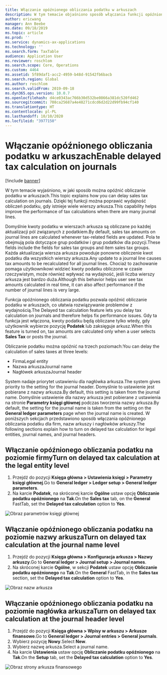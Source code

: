 ```yaml
---
title: Włączanie opóźnionego obliczania podatku w arkuszach
description: W tym temacie objaśniono sposób włączania funkcji opóźnionego obliczania podatku w celu zwiększenia wydajności obliczeń podatku, gdy liczba wierszy arkusza jest duża.
author: ericwang
manager: Ann Beebe
ms.date: 09/18/2019
ms.topic: article
ms.prod: ''
ms.service: dynamics-ax-applications
ms.technology: ''
ms.search.form: TaxTable
audience: Application User
ms.reviewer: roschlom
ms.search.scope: Core, Operations
ms.custom: 4464
ms.assetid: 5f89daf1-acc2-4959-b48d-91542fb6bacb
ms.search.region: Global
ms.author: roschlom
ms.search.validFrom: 2019-09-18
ms.dyn365.ops.version: 10.0.7
ms.openlocfilehash: d4ce0343ac766b30d532be0866a381dc520fd462
ms.sourcegitcommit: 708ca25687a4e48271cdcd6d2d22d99fb94cf140
ms.translationtype: HT
ms.contentlocale: pl-PL
ms.lasthandoff: 10/10/2020
ms.locfileid: "3977150"
---
```

# <a name="enable-delayed-tax-calculation-on-journals"></a><span data-ttu-id="135db-103">Włączanie opóźnionego obliczania podatku w arkuszach</span><span class="sxs-lookup"><span data-stu-id="135db-103">Enable delayed tax calculation on journals</span></span>
[!include [banner](../includes/banner.md)]


<span data-ttu-id="135db-104">W tym temacie wyjaśniono, w jaki sposób można opóźnić obliczanie podatku w arkuszach.</span><span class="sxs-lookup"><span data-stu-id="135db-104">This topic explains how you can delay sales tax calculation on journals.</span></span> <span data-ttu-id="135db-105">Dzięki tej funkcji można poprawić wydajność obliczeń podatku, gdy istnieje wiele wierszy arkusza.</span><span class="sxs-lookup"><span data-stu-id="135db-105">This capability helps improve the performance of tax calculations when there are many journal lines.</span></span>

<span data-ttu-id="135db-106">Domyślnie kwoty podatku w wierszach arkusza są obliczane po każdej aktualizacji pól związanych z podatkiem.</span><span class="sxs-lookup"><span data-stu-id="135db-106">By default, sales tax amounts on journal lines are calculated whenever tax-related fields are updated.</span></span> <span data-ttu-id="135db-107">Pola te obejmują pola dotyczące grup podatków i grup podatków dla pozycji.</span><span class="sxs-lookup"><span data-stu-id="135db-107">These fields include the fields for sales tax groups and item sales tax groups.</span></span> <span data-ttu-id="135db-108">Każda aktualizacja wiersza arkusza powoduje ponowne obliczenie kwot podatku dla wszystkich wierszy arkusza.</span><span class="sxs-lookup"><span data-stu-id="135db-108">Any update to a journal line causes tax amounts to be recalculated for all journal lines.</span></span> <span data-ttu-id="135db-109">Chociaż to zachowanie pomaga użytkownikowi widzieć kwoty podatku obliczone w czasie rzeczywistym, może również wpływać na wydajność, jeśli liczba wierszy arkusza jest bardzo duża.</span><span class="sxs-lookup"><span data-stu-id="135db-109">Although this behavior helps user see tax amounts calculated in real time, it can also affect performance if the number of journal lines is very large.</span></span>

<span data-ttu-id="135db-110">Funkcja opóźnionego obliczania podatku pozwala opóźnić obliczanie podatku w arkuszach, co ułatwia rozwiązywanie problemów z wydajnością.</span><span class="sxs-lookup"><span data-stu-id="135db-110">The Delayed tax calculation feature lets you delay tax calculation on journals and therefore helps fix performance issues.</span></span> <span data-ttu-id="135db-111">Gdy ta funkcja jest włączona, kwoty podatku będą obliczane tylko wtedy, gdy użytkownik wybierze pozycję **Podatek** lub zaksięguje arkusz.</span><span class="sxs-lookup"><span data-stu-id="135db-111">When this feature is turned on, tax amounts are calculated only when a user selects **Sales Tax** or posts the journal.</span></span>

<span data-ttu-id="135db-112">Obliczanie podatku można opóźnić na trzech poziomach:</span><span class="sxs-lookup"><span data-stu-id="135db-112">You can delay the calculation of sales taxes at three levels:</span></span>

- <span data-ttu-id="135db-113">Firma</span><span class="sxs-lookup"><span data-stu-id="135db-113">Legal entity</span></span>
- <span data-ttu-id="135db-114">Nazwa arkusza</span><span class="sxs-lookup"><span data-stu-id="135db-114">Journal name</span></span>
- <span data-ttu-id="135db-115">Nagłówek arkusza</span><span class="sxs-lookup"><span data-stu-id="135db-115">Journal header</span></span>

<span data-ttu-id="135db-116">System nadaje priorytet ustawieniu dla nagłówka arkusza.</span><span class="sxs-lookup"><span data-stu-id="135db-116">The system gives priority to the setting for the journal header.</span></span> <span data-ttu-id="135db-117">Domyślnie to ustawienie jest pobierane z nazwy arkusza.</span><span class="sxs-lookup"><span data-stu-id="135db-117">By default, this setting is taken from the journal name.</span></span> <span data-ttu-id="135db-118">Domyślnie ustawienie dla nazwy arkusza jest pobierane z ustawienia na stronie **Parametry księgi głównej** podczas tworzenia nazwy arkusza.</span><span class="sxs-lookup"><span data-stu-id="135db-118">By default, the setting for the journal name is taken from the setting on the **General ledger parameters** page when the journal name is created.</span></span> <span data-ttu-id="135db-119">W poniższych sekcjach przedstawiono sposób włączania opóźnionego obliczania podatku dla firm, nazw arkuszy i nagłówków arkuszy.</span><span class="sxs-lookup"><span data-stu-id="135db-119">The following sections explain how to turn on delayed tax calculation for legal entities, journal names, and journal headers.</span></span>

## <a name="turn-on-delayed-tax-calculation-at-the-legal-entity-level"></a><span data-ttu-id="135db-120">Włączanie opóźnionego obliczania podatku na poziomie firmy</span><span class="sxs-lookup"><span data-stu-id="135db-120">Turn on delayed tax calculation at the legal entity level</span></span>

1. <span data-ttu-id="135db-121">Przejdź do pozycji **Księga główna \> Ustawienia księgi \> Parametry księgi głównej**.</span><span class="sxs-lookup"><span data-stu-id="135db-121">Go to **General ledger \> Ledger setup \> General ledger parameters**.</span></span>
2. <span data-ttu-id="135db-122">Na karcie **Podatek**, na skróconej karcie **Ogólne** ustaw opcję **Obliczanie podatku opóźnionego** na **Tak**.</span><span class="sxs-lookup"><span data-stu-id="135db-122">On the **Sales tax** tab, on the **General** FastTab, set the **Delayed tax calculation** option to **Yes**.</span></span>

![Obraz parametrów księgi głównej](media/delayed-tax-calculation-gl.png)

## <a name="turn-on-delayed-tax-calculation-at-the-journal-name-level"></a><span data-ttu-id="135db-124">Włączanie opóźnionego obliczania podatku na poziomie nazwy arkusza</span><span class="sxs-lookup"><span data-stu-id="135db-124">Turn on delayed tax calculation at the journal name level</span></span>

1. <span data-ttu-id="135db-125">Przejdź do pozycji **Księga główna \> Konfiguracja arkusza \> Nazwy arkuszy**.</span><span class="sxs-lookup"><span data-stu-id="135db-125">Go to **General ledger \> Journal setup \> Journal names**.</span></span>
2. <span data-ttu-id="135db-126">Na skróconej karcie **Ogólne**, w sekcji **Podatek** ustaw opcję **Obliczanie podatku opóźnionego** na **Tak**.</span><span class="sxs-lookup"><span data-stu-id="135db-126">On the **General** FastTab, in the **Sales tax** section, set the **Delayed tax calculation** option to **Yes**.</span></span>

![Obraz nazw arkusza](media/delayed-tax-calculation-journal-name.png)

## <a name="turn-on-delayed-tax-calculation-at-the-journal-header-level"></a><span data-ttu-id="135db-128">Włączanie opóźnionego obliczania podatku na poziomie nagłówka arkusza</span><span class="sxs-lookup"><span data-stu-id="135db-128">Turn on delayed tax calculation at the journal header level</span></span>

1. <span data-ttu-id="135db-129">Przejdź do pozycji **Księga główna \> Wpisy w arkuszu \> Arkusze finansowe**.</span><span class="sxs-lookup"><span data-stu-id="135db-129">Go to **General ledger \> Journal entries \> General journals**.</span></span>
2. <span data-ttu-id="135db-130">Wybierz pozycję **Nowy**.</span><span class="sxs-lookup"><span data-stu-id="135db-130">Select **New**.</span></span>
3. <span data-ttu-id="135db-131">Wybierz nazwę arkusza.</span><span class="sxs-lookup"><span data-stu-id="135db-131">Select a journal name.</span></span>
4. <span data-ttu-id="135db-132">Na karcie **Ustawienia** ustaw opcję **Obliczanie podatku opóźnionego** na **Tak**.</span><span class="sxs-lookup"><span data-stu-id="135db-132">On the **Setup** tab, set the **Delayed tax calculation** option to **Yes**.</span></span>

![Obraz strony arkusza finansowego](media/delayed-tax-calculation-journal-header.png)
